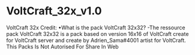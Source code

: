 # VoltCraft_32x_v1.0
 VoltCraft 32x  Credit:   •What is the pack VoltCraft 32x32?   -The ressource pack VoltCraft 32x32 is a pack based on version 16x16 of VoltCraft create for VoltCraft server and create by Adrien_Sama#4001 artist for VoltCraft.  This Packs Is Not Autorised For Share In Web
